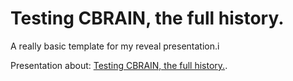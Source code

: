 # Testing CBRAIN, the full history.
A really basic template for my reveal presentation.i

Presentation about: <a href="http://natacha-beck.github.io/testing_cbrain/#/" target="_blank">Testing CBRAIN, the full history.</a>.
